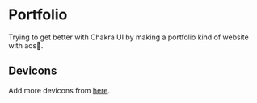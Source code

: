 # Portfolio

Trying to get better with Chakra UI by making a portfolio kind of website with aos🫡.

## Devicons

Add more devicons from [here](https://www.npmjs.com/package/devicon-react-svg).

